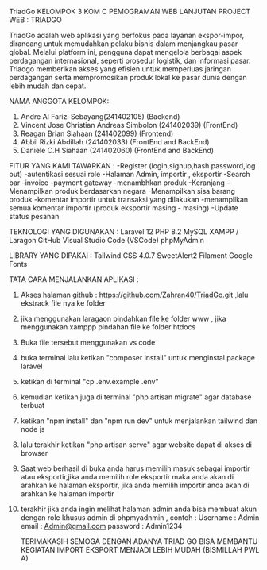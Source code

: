  TriadGo
KELOMPOK 3 KOM C PEMOGRAMAN WEB LANJUTAN
PROJECT WEB : TRIADGO

TriadGo adalah web aplikasi yang berfokus pada layanan ekspor-impor, dirancang untuk memudahkan pelaku bisnis dalam menjangkau pasar global. Melalui platform ini, pengguna dapat mengelola berbagai aspek perdagangan internasional, seperti  prosedur logistik, dan informasi pasar. Triadgo memberikan akses yang efisien untuk memperluas jaringan perdagangan serta mempromosikan produk lokal ke pasar dunia dengan lebih mudah dan cepat.
 
NAMA ANGGOTA KELOMPOK:

1. Andre Al Farizi Sebayang(241402105) (Backend)
2. Vincent Jose Christian Andreas Simbolon (241402039) (FrontEnd)
3. Reagan Brian Siahaan (241402099) (Frontend)
4. Abbil Rizki Abdillah (241402033) (FrontEnd and BackEnd)
5. Daniele C.H Siahaan (241402060) (FrontEnd and BackEnd)


FITUR YANG KAMI TAWARKAN :
-Register (login,signup,hash password,log out)
-autentikasi sesuai role
-Halaman Admin, importir , eksportir
-Search bar
-invoice
-payment gateway
-menambhkan produk
-Keranjang
-Menampilkan produk berdasarkan negara 
-Menampilkan sisa barang produk
-komentar importir untuk transaksi yang dilakukan
-menampilkan semua komentar importir (produk eksportir masing - masing)
-Update status pesanan

TEKNOLOGI YANG DIGUNAKAN :
Laravel 12 
PHP 8.2 
MySQL 
XAMPP / Laragon 
GitHub 
Visual Studio Code (VSCode) 
phpMyAdmin

LIBRARY YANG DIPAKAI :
Tailwind CSS 4.0.7 
SweetAlert2 
Filament 
Google Fonts 

TATA CARA MENJALANKAN APLIKASI :
1. Akses halaman github : https://github.com/Zahran40/TriadGo.git ,lalu ekstrack file nya ke folder
2. jika menggunakan laragaon pindahkan file ke folder www , jika menggunakan xamppp pindahan file ke folder htdocs
3. Buka file tersebut menggunakan vs code
4. buka terminal lalu ketikan "composer install" untuk menginstal package laravel
5. ketikan di terminal "cp .env.example .env"
6. kemudian ketikan juga di terminal "php artisan migrate" agar database terbuat
7. ketikan "npm install" dan "npm run dev" untuk menjalankan tailwind dan node js
8. lalu terakhir ketikan "php artisan serve" agar website dapat di akses di browser
9. Saat web berhasil di buka anda harus memilih masuk sebagai importir atau eksportir,jika anda memilih role eksportir maka anda akan di arahkan ke halaman eksportir, jika anda memilih importir anda akan di arahkan ke halaman importir
10. terakhir jika anda ingin melihat halaman admin anda bisa membuat akun dengan role khusus admin di phpmyadnmin , contoh :
    Username : Admin
    email : Admin@gmail.com
    password : Admin1234


    TERIMAKASIH SEMOGA DENGAN ADANYA TRIAD GO BISA MEMBANTU KEGIATAN IMPORT EKSPORT MENJADI LEBIH MUDAH
    (BISMILLAH PWL A)








